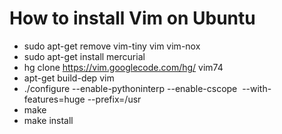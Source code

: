 # How to install Vim on Ubuntu #
* sudo apt-get remove vim-tiny vim vim-nox
* sudo apt-get install mercurial
* hg clone https://vim.googlecode.com/hg/ vim74
* apt-get build-dep vim
* ./configure --enable-pythoninterp --enable-cscope  --with-features=huge
--prefix=/usr
* make
* make install

